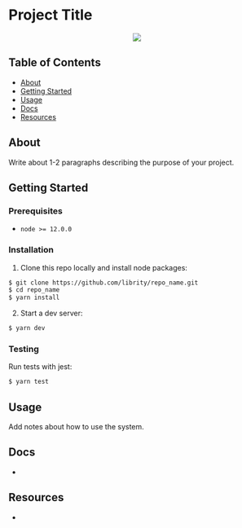 # Project Title

<p align="center">
  <img src=".github/home.png" />
</p>

## Table of Contents

- [About](#about)
- [Getting Started](#getting_started)
- [Usage](#usage)
- [Docs](#docs)
- [Resources](#resources)

## About <a name = "about"></a>

Write about 1-2 paragraphs describing the purpose of your project.

## Getting Started <a name = "getting_started"></a>

### Prerequisites

- `node >= 12.0.0`

### Installation

1. Clone this repo locally and install node packages:

```bash
$ git clone https://github.com/librity/repo_name.git
$ cd repo_name
$ yarn install
```

2. Start a dev server:

```bash
$ yarn dev
```

### Testing

Run tests with jest:

```bash
$ yarn test
```

## Usage <a name = "usage"></a>

Add notes about how to use the system.

## Docs <a name = "docs"></a>

-

## Resources <a name = "resources"></a>

-
